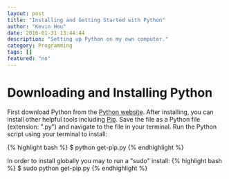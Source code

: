 ```yaml
---
layout: post
title: "Installing and Getting Started with Python"
author: "Kevin Hou"
date: 2016-01-31 13:44:44
description: "Setting up Python on my own computer."
category: Programming
tags: []
featured: "no"
---
```

# Downloading and Installing Python
First download Python from the <a href="https://www.python.org/downloads/">Python website</a>. After installing, you can install other helpful tools including <a href="https://bootstrap.pypa.io/get-pip.py">Pip</a>. Save the file as a Python file (extension: ".py") and navigate to the file in your terminal. Run the Python script using your terminal to install:

{% highlight bash %}
$ python get-pip.py
{% endhighlight %}

In order to install globally you may to run a "sudo" install:
{% highlight bash %}
$ sudo python get-pip.py
{% endhighlight %}
